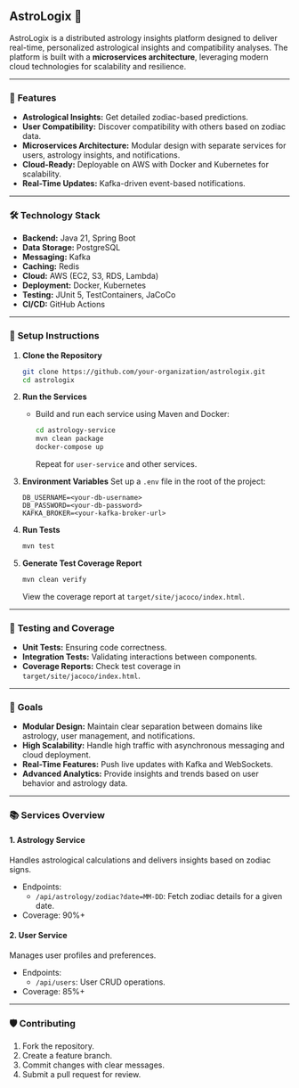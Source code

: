 ## AstroLogix 🌌

AstroLogix is a distributed astrology insights platform designed to deliver real-time, personalized astrological insights and compatibility analyses. The platform is built with a **microservices architecture**, leveraging modern cloud technologies for scalability and resilience.

---

### 🌟 **Features**

- **Astrological Insights:** Get detailed zodiac-based predictions.
- **User Compatibility:** Discover compatibility with others based on zodiac data.
- **Microservices Architecture:** Modular design with separate services for users, astrology insights, and notifications.
- **Cloud-Ready:** Deployable on AWS with Docker and Kubernetes for scalability.
- **Real-Time Updates:** Kafka-driven event-based notifications.

---

### 🛠️ **Technology Stack**

- **Backend:** Java 21, Spring Boot
- **Data Storage:** PostgreSQL
- **Messaging:** Kafka
- **Caching:** Redis
- **Cloud:** AWS (EC2, S3, RDS, Lambda)
- **Deployment:** Docker, Kubernetes
- **Testing:** JUnit 5, TestContainers, JaCoCo
- **CI/CD:** GitHub Actions

---

### 🚀 **Setup Instructions**

1. **Clone the Repository**
   ```bash
   git clone https://github.com/your-organization/astrologix.git
   cd astrologix
   ```

2. **Run the Services**
   - Build and run each service using Maven and Docker:
     ```bash
     cd astrology-service
     mvn clean package
     docker-compose up
     ```
     Repeat for `user-service` and other services.

3. **Environment Variables**
   Set up a `.env` file in the root of the project:
   ```
   DB_USERNAME=<your-db-username>
   DB_PASSWORD=<your-db-password>
   KAFKA_BROKER=<your-kafka-broker-url>
   ```

4. **Run Tests**
   ```bash
   mvn test
   ```

5. **Generate Test Coverage Report**
   ```bash
   mvn clean verify
   ```
   View the coverage report at `target/site/jacoco/index.html`.

---

### 🧪 **Testing and Coverage**

- **Unit Tests:** Ensuring code correctness.
- **Integration Tests:** Validating interactions between components.
- **Coverage Reports:** Check test coverage in `target/site/jacoco/index.html`.

---

### 🎯 **Goals**

- **Modular Design:** Maintain clear separation between domains like astrology, user management, and notifications.
- **High Scalability:** Handle high traffic with asynchronous messaging and cloud deployment.
- **Real-Time Features:** Push live updates with Kafka and WebSockets.
- **Advanced Analytics:** Provide insights and trends based on user behavior and astrology data.

---

### 📚 **Services Overview**

#### 1. Astrology Service
Handles astrological calculations and delivers insights based on zodiac signs.
- Endpoints:
   - `/api/astrology/zodiac?date=MM-DD`: Fetch zodiac details for a given date.
- Coverage: 90%+

#### 2. User Service
Manages user profiles and preferences.
- Endpoints:
   - `/api/users`: User CRUD operations.
- Coverage: 85%+

---

### 🛡️ **Contributing**

1. Fork the repository.
2. Create a feature branch.
3. Commit changes with clear messages.
4. Submit a pull request for review.
